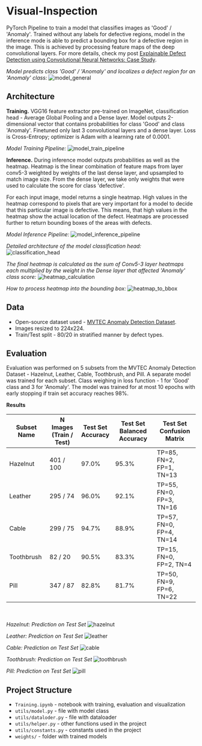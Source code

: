 # Visual-Inspection


PyTorch Pipeline to train a model that classifies images as 'Good' / 'Anomaly'. Trained without any labels for defective regions, model in the inference mode is able to predict a bounding box for a defective region in the image. This is achieved by processing feature maps of the deep convolutional layers. For more details, check my post [Explainable Defect Detection using Convolutional Neural Networks: Case Study](todo).

*Model predicts class 'Good' / 'Anomaly' and localizes a defect region for an 'Anomaly' class:*
![model_general](docs/model_general.png)



## Architecture

**Training.**
VGG16 feature extractor pre-trained on ImageNet, classification head - Average Global Pooling and a Dense layer. Model outputs 2-dimensional vector that contains probabilities for class 'Good' and class 'Anomaly'. Finetuned only last 3 convolutional layers and a dense layer. Loss is Cross-Entropy; optimizer is Adam with a learning rate of 0.0001.


*Model Training Pipeline:*
![model_train_pipeline](docs/model_train_pipeline.png)

**Inference.**
During inference model outputs probabilities as well as the heatmap. Heatmap is the linear combination of feature maps from layer conv5-3 weighted by weights of the last dense layer, and upsampled to match image size. From the dense layer, we take only weights that were used to calculate the score for class 'defective'. 

For each input image, model returns a single heatmap. High values in the heatmap correspond to pixels that are very important for a model to decide that this particular image is defective. This means, that high values in the heatmap show the actual location of the defect. Heatmaps are processed further to return bounding boxes of the areas with defects.

*Model Inference Pipeline:*
![model_inference_pipeline](docs/model_inference_pipeline.png)

*Detailed architecture of the model classification head:*
![classification_head](docs/classification_head_detailed.png)

*The final heatmap is calculated as the sum of Conv5-3 layer heatmaps each multiplied by the weight in the Dense layer that affected 'Anomaly' class score:*
![heatmap_calculation](docs/heatmap_calculation.png)

*How to process heatmap into the bounding box:*
![heatmap_to_bbox](docs/heatmap_to_bbox.png)


## Data

 - Open-source dataset used - [MVTEC Anomaly Detection Dataset](https://www.mvtec.com/company/research/datasets/mvtec-ad).
 - Images resized to 224x224.
 - Train/Test split - 80/20 in stratified manner by defect types.


## Evaluation
Evaluation was performed on 5 subsets from the MVTEC Anomaly Detection Dataset - Hazelnut, Leather, Cable, Toothbrush, and Pill. A separate model was trained for each subset. Class weighing in loss function - 1 for 'Good' class and 3 for 'Anomaly'. The model was trained for at most 10 epochs with early stopping if train set accuracy reaches 98%.

**Results**


| Subset Name | N Images <br /> (Train / Test) | Test Set <br /> Accuracy | Test Set <br /> Balanced Accuracy | Test Set <br /> Confusion Matrix |
| --- | --- | --- | --- | --- |
| Hazelnut | 401 / 100 | 97.0% | 95.3% | TP=85, FN=2, <br /> FP=1, TN=13 |
| Leather | 295 / 74 | 96.0% | 92.1% | TP=55, FN=0, <br /> FP=3, TN=16 |
| Cable | 299 / 75 | 94.7% | 88.9% | TP=57, FN=0, <br /> FP=4, TN=14 |
| Toothbrush | 82 / 20 | 90.5% | 83.3% | TP=15, FN=0, <br /> FP=2, TN=4 |
| Pill | 347 / 87 | 82.8% | 81.7% | TP=50, FN=9, <br /> FP=6, TN=22 |

<br><br>
*Hazelnut: Prediction on Test Set*
![hazelnut](docs/hazelnut.png)

*Leather: Prediction on Test Set*
![leather](docs/leather.png)

*Cable: Prediction on Test Set*
![cable](docs/cable.png)

*Toothbrush: Prediction on Test Set*
![toothbrush](docs/toothbrush.png)

*Pill: Prediction on Test Set*
![pill](docs/pill.png)


## Project Structure

- ```Training.ipynb``` - notebook with training, evaluation and visualization
- ```utils/model.py``` - file with model class 
- ```utils/dataloder.py``` - file with dataloader
- ```utils/helper.py``` - other functions used in the project
- ```utils/constants.py``` - constants used in the project
- ```weights/``` - folder with trained models
